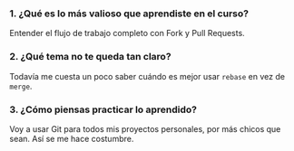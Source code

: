 ### 1. ¿Qué es lo más valioso que aprendiste en el curso?

Entender el flujo de trabajo completo con Fork y Pull Requests.

### 2. ¿Qué tema no te queda tan claro?

Todavía me cuesta un poco saber cuándo es mejor usar `rebase` en vez de `merge`.

### 3. ¿Cómo piensas practicar lo aprendido?

Voy a usar Git para todos mis proyectos personales, por más chicos que sean. Así se me hace costumbre.